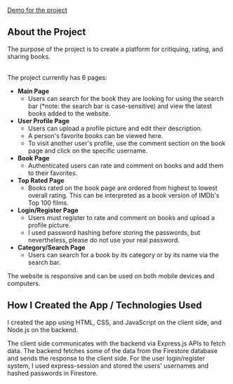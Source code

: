 <a href="http://bookcritic.ata243y.com/">Demo for the project</a>

<h2>About the Project</h2>
The purpose of the project is to create a platform for critiquing, rating, and sharing books.

<br>
<br>

The project currently has 6 pages:
<br>
- **Main Page**
  - Users can search for the book they are looking for using the search bar (*note: the search bar is case-sensitive) and view the latest books added to the website.
- **User Profile Page**
   - Users can upload a profile picture and edit their description.
   - A person's favorite books can be viewed here.
   - To visit another user's profile, use the comment section on the book page and click on the specific username.
- **Book Page**
   - Authenticated users can rate and comment on books and add them to their favorites.
- **Top Rated Page**
   - Books rated on the book page are ordered from highest to lowest overall rating. This can be interpreted as a book version of IMDb's Top 100 films.
- **Login/Register Page**
    - Users must register to rate and comment on books and upload a profile picture.
    - I used password hashing before storing the passwords, but nevertheless, please do not use your real password.
- **Category/Search Page**
   - Users can search for a book by its category or by its name via the search bar.

 
The website is responsive and can be used on both mobile devices and computers.
      
<h2>How I Created the App / Technologies Used</h2>

I created the app using HTML, CSS, and JavaScript on the client side, and Node.js on the backend.

The client side communicates with the backend via Express.js APIs to fetch data. The backend fetches some of the data from the Firestore database and sends the response to the client side.
For the user login/register system, I used express-session and stored the users' usernames and hashed passwords in Firestore.
